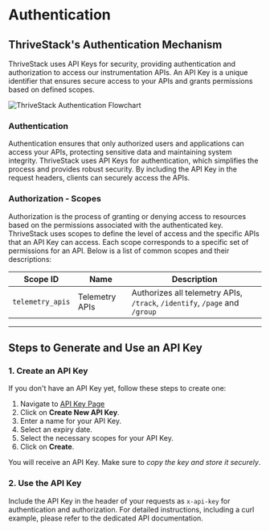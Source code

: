 # Authentication

## ThriveStack's Authentication Mechanism

ThriveStack uses API Keys for security, providing authentication and authorization to access our instrumentation APIs. An API Key is a unique identifier that ensures secure access to your APIs and grants permissions based on defined scopes.

![ThriveStack Authentication Flowchart](/img/docs/analyze/apis/apikey-flow.png)

### Authentication

Authentication ensures that only authorized users and applications can access your APIs, protecting sensitive data and maintaining system integrity. ThriveStack uses API Keys for authentication, which simplifies the process and provides robust security. By including the API Key in the request headers, clients can securely access the APIs.

### Authorization - Scopes

Authorization is the process of granting or denying access to resources based on the permissions associated with the authenticated key. ThriveStack uses scopes to define the level of access and the specific APIs that an API Key can access. Each scope corresponds to a specific set of permissions for an API. Below is a list of common scopes and their descriptions:

| Scope ID               | Name                              | Description                                                       |
|------------------------|-----------------------------------|-------------------------------------------------------------------|
| `telemetry_apis`       | Telemetry APIs                    | Authorizes all telemetry APIs, `/track`, `/identify`, `/page` and `/group`|

<hr/>

## Steps to Generate and Use an API Key

### 1. Create an API Key

If you don't have an API Key yet, follow these steps to create one:

1. Navigate to [API Key Page](https://app.thrivestack.ai/build/api-keys)
2. Click on **Create New API Key**.
3. Enter a name for your API Key.
4. Select an expiry date.
5. Select the necessary scopes for your API Key.
6. Click on **Create**.

You will receive an API Key. Make sure to _copy the key and store it securely_.

### 2. Use the API Key

Include the API Key in the header of your requests as `x-api-key` for authentication and authorization. For detailed instructions, including a curl example, please refer to the dedicated API documentation.
